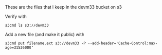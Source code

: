 These are the files that I keep in the devm33 bucket on s3

Verify with

    s3cmd ls s3://devm33

Add a new file (and make it public) with

    s3cmd put filename.ext s3://devm33 -P --add-header='Cache-Control:max-age=31536000'

